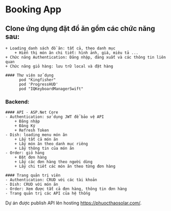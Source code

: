 # Booking App

## Clone ứng dụng đặt đồ ăn gồm các chức năng sau: 
    
    + Loading danh sách đồ ăn: tất cả, theo danh mục
        + Hiển thị món ăn chi tiết: hình ảnh, giá, miêu tả ... 
    + Chức năng Authentication: Đăng nhập, đăng xuất và các thông tin liên quan
    + Chức năng giỏ hàng: lưu trữ local và đặt hàng

    #### Thư viện sử dụng
          pod "Kingfisher"
          pod 'ProgressHUD'
          pod "IQKeyboardManagerSwift"        

### Backend: 

    #### API - ASP.Net Core
    - Authentication: sử dụng JWT để bảo vệ API
        + Đăng nhập
        + Đăng Ký
        + Refresh Token
    - Dish: loading menu món ăn
        + Lấy tất cả món ăn
        + Lấy món ăn theo danh mục riêng
        + Lấy thông tin của món ăn
    - Order: giỏ hàng
        + Đặt đơn hàng
        + Lấy các đơn hàng theo người dùng
        + Lấy chi tiết các món ăn theo từng đơn hàng
        
    #### Trang quản trị viên
    - Authentication: CRUD với các tài khoản 
    - Dish: CRUD với món ăn
    - Order: Xem được tất cả đơn hàng, thông tin đơn hàng 
    - Trang quản trị các API của hệ thống
    
Dự án được publish API lên hosting https://phuocthaosolar.com/.
